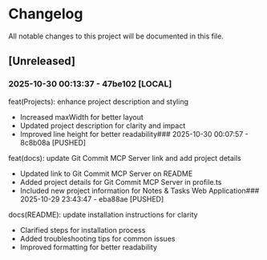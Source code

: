 # Changelog

All notable changes to this project will be documented in this file.

## [Unreleased]

### 2025-10-30 00:13:37 - 47be102 [LOCAL]

feat(Projects): enhance project description and styling

- Increased maxWidth for better layout
- Updated project description for clarity and impact
- Improved line height for better readability### 2025-10-30 00:07:57 - 8c8b08a [PUSHED]

feat(docs): update Git Commit MCP Server link and add project details

- Updated link to Git Commit MCP Server on README
- Added project details for Git Commit MCP Server in profile.ts
- Included new project information for Notes & Tasks Web Application### 2025-10-29 23:43:47 - eba88ae [PUSHED]

docs(README): update installation instructions for clarity

- Clarified steps for installation process
- Added troubleshooting tips for common issues
- Improved formatting for better readability